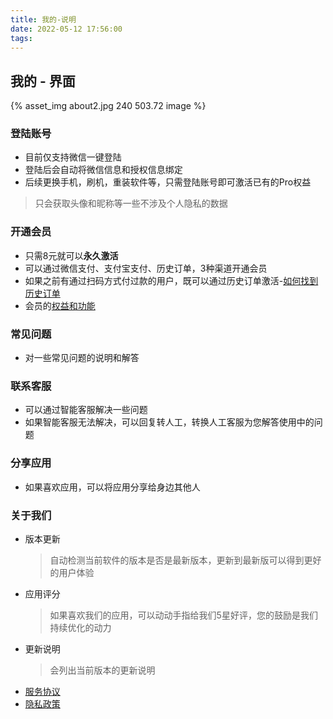 ```yaml
---
title: 我的-说明
date: 2022-05-12 17:56:00
tags:
---
```


## 我的 - 界面
{% asset_img about2.jpg 240 503.72 image %}


### 登陆账号
* 目前仅支持微信一键登陆
* 登陆后会自动将微信信息和授权信息绑定
* 后续更换手机，刷机，重装软件等，只需登陆账号即可激活已有的Pro权益
> 只会获取头像和昵称等一些不涉及个人隐私的数据

### 开通会员
* 只需8元就可以**永久激活**
* 可以通过微信支付、支付宝支付、历史订单，3种渠道开通会员
* 如果之前有通过扫码方式付过款的用户，既可以通过历史订单激活-[如何找到历史订单](/2020/07/10/code/#如何找到历史订单)
* 会员的[权益和功能](/2020/07/10/pro/#Pro权益)

### 常见问题
* 对一些常见问题的说明和解答

### 联系客服
* 可以通过智能客服解决一些问题
* 如果智能客服无法解决，可以回复转人工，转换人工客服为您解答使用中的问题

### 分享应用
* 如果喜欢应用，可以将应用分享给身边其他人

### 关于我们
* 版本更新
    > 自动检测当前软件的版本是否是最新版本，更新到最新版可以得到更好的用户体验
* 应用评分
    > 如果喜欢我们的应用，可以动动手指给我们5星好评，您的鼓励是我们持续优化的动力
* 更新说明
    > 会列出当前版本的更新说明
* [服务协议](https://www.andpods.com/privacy)
* [隐私政策](https://www.andpods.com/agreement)